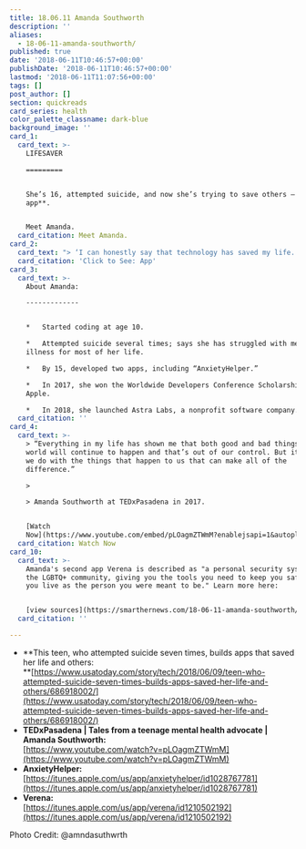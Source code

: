 ```yaml
---
title: 18.06.11 Amanda Southworth
description: ''
aliases:
  - 18-06-11-amanda-southworth/
published: true
date: '2018-06-11T10:46:57+00:00'
publishDate: '2018-06-11T10:46:57+00:00'
lastmod: '2018-06-11T11:07:56+00:00'
tags: []
post_author: []
section: quickreads
card_series: health
color_palette_classname: dark-blue
background_image: ''
card_1:
  card_text: >-
    LIFESAVER

    =========


    She’s 16, attempted suicide, and now she’s trying to save others – **with an
    app**.


    Meet Amanda.
  card_citation: Meet Amanda.
card_2:
  card_text: "> ‘I can honestly say that technology has saved my life. When I found something greater than myself, I realized that I am not just a person with a life. I am a person who has something to contribute.’\n> \n> Amanda Southworth on her app AnxietyHelper, which provides tools, resources, & emergency help for those suffering with depression & anxiety.\n\n[Click to See: App](https://itunes.apple.com/us/app/anxietyhelper/id1028767781)"
  card_citation: 'Click to See: App'
card_3:
  card_text: >-
    About Amanda:

    -------------


    *   Started coding at age 10.

    *   Attempted suicide several times; says she has struggled with mental
    illness for most of her life.

    *   By 15, developed two apps, including “AnxietyHelper.”

    *   In 2017, she won the Worldwide Developers Conference Scholarship from
    Apple.

    *   In 2018, she launched Astra Labs, a nonprofit software company.
  card_citation: ''
card_4:
  card_text: >-
    > “Everything in my life has shown me that both good and bad things in this
    world will continue to happen and that’s out of our control. But it’s what
    we do with the things that happen to us that can make all of the
    difference.”

    > 

    > Amanda Southworth at TEDxPasadena in 2017.


    [Watch
    Now](https://www.youtube.com/embed/pLOagmZTWmM?enablejsapi=1&autoplay=1&rel=0)
  card_citation: Watch Now
card_10:
  card_text: >-
    Amanda's second app Verena is described as "a personal security system for
    the LGBTQ+ community, giving you the tools you need to keep you safe while
    you live as the person you were meant to be." Learn more here:


    [view sources](https://smarthernews.com/18-06-11-amanda-southworth/)
  card_citation: ''

---
```

*   **This teen, who attempted suicide seven times, builds apps that saved her life and others:  
    **[https://www.usatoday.com/story/tech/2018/06/09/teen-who-attempted-suicide-seven-times-builds-apps-saved-her-life-and-others/686918002/](https://www.usatoday.com/story/tech/2018/06/09/teen-who-attempted-suicide-seven-times-builds-apps-saved-her-life-and-others/686918002/)
*   **TEDxPasadena | Tales from a teenage mental health advocate | Amanda Southworth:**  
    [https://www.youtube.com/watch?v=pLOagmZTWmM](https://www.youtube.com/watch?v=pLOagmZTWmM)
*   **AnxietyHelper:**  
    [https://itunes.apple.com/us/app/anxietyhelper/id1028767781](https://itunes.apple.com/us/app/anxietyhelper/id1028767781)
*   **Verena:**  
    [https://itunes.apple.com/us/app/verena/id1210502192](https://itunes.apple.com/us/app/verena/id1210502192)

Photo Credit: @amndasuthwrth